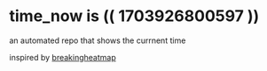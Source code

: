 # time_now is (( 1703926800597 ))

an automated repo that shows the currnent time

inspired by [breakingheatmap](https://github.com/breakingheatmap/breakingheatmap)